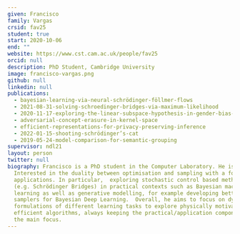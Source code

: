 ```yaml
---
given: Francisco
family: Vargas
crsid: fav25
student: true
start: 2020-10-06
end: ""
website: https://www.cst.cam.ac.uk/people/fav25
orcid: null
description: PhD Student, Cambridge University
image: francisco-vargas.png
github: null
linkedin: null
publications:
  - bayesian-learning-via-neural-schrödinger-föllmer-flows
  - 2021-08-31-solving-schroedinger-bridges-via-maximum-likelihood
  - 2020-11-17-exploring-the-linear-subspace-hypothesis-in-gender-bias-mitigation
  - adversarial-concept-erasure-in-kernel-space
  - efficient-representations-for-privacy-preserving-inference
  - 2022-01-15-shooting-schrödinger’s-cat
  - 2019-05-24-model-comparison-for-semantic-grouping
supervisor: ndl21
layout: person
twitter: null
biography: Francisco is a PhD student in the Computer Laboratory. He is
  Interested in the duality between optimisation and sampling with a focus on
  applications. In particular,  exploring stochastic control based methodologies
  (e.g. Schrödinger Bridges) in practical contexts such as Bayesian machine
  learning as well as generative modelling, for example developing better
  samplers for Bayesian Deep Learning.  Overall, he aims to focus on dynamical
  formulations of different learning tasks to explore physically motivated
  efficient algorithms, always keeping the practical/application component as
  the main focus.
---
```

